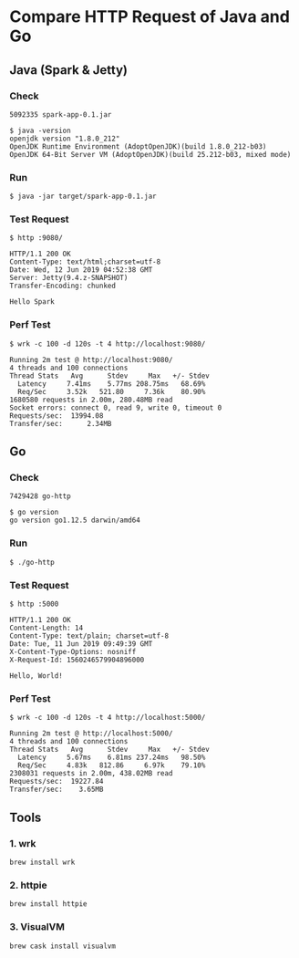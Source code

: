 # Compare HTTP Request of Java and Go

## Java (Spark & Jetty)

### Check

	5092335 spark-app-0.1.jar

	$ java -version
	openjdk version "1.8.0_212"
	OpenJDK Runtime Environment (AdoptOpenJDK)(build 1.8.0_212-b03)
	OpenJDK 64-Bit Server VM (AdoptOpenJDK)(build 25.212-b03, mixed mode)

### Run

	$ java -jar target/spark-app-0.1.jar

### Test Request

	$ http :9080/

	HTTP/1.1 200 OK
	Content-Type: text/html;charset=utf-8
	Date: Wed, 12 Jun 2019 04:52:38 GMT
	Server: Jetty(9.4.z-SNAPSHOT)
	Transfer-Encoding: chunked

	Hello Spark

### Perf Test

	$ wrk -c 100 -d 120s -t 4 http://localhost:9080/

	Running 2m test @ http://localhost:9080/
	4 threads and 100 connections
	Thread Stats   Avg      Stdev     Max   +/- Stdev
	  Latency     7.41ms    5.77ms 208.75ms   68.69%
	  Req/Sec     3.52k   521.80     7.36k    80.90%
	1680580 requests in 2.00m, 280.48MB read
	Socket errors: connect 0, read 9, write 0, timeout 0
	Requests/sec:  13994.08
	Transfer/sec:      2.34MB

## Go

### Check

	7429428 go-http

	$ go version
	go version go1.12.5 darwin/amd64

### Run

	$ ./go-http

### Test Request

	$ http :5000

	HTTP/1.1 200 OK
	Content-Length: 14
	Content-Type: text/plain; charset=utf-8
	Date: Tue, 11 Jun 2019 09:49:39 GMT
	X-Content-Type-Options: nosniff
	X-Request-Id: 1560246579904896000

	Hello, World!

### Perf Test

	$ wrk -c 100 -d 120s -t 4 http://localhost:5000/

	Running 2m test @ http://localhost:5000/
	4 threads and 100 connections
	Thread Stats   Avg      Stdev     Max   +/- Stdev
	  Latency     5.67ms    6.81ms 237.24ms   98.50%
	  Req/Sec     4.83k   812.86     6.97k    79.10%
	2308031 requests in 2.00m, 438.02MB read
	Requests/sec:  19227.84
	Transfer/sec:    3.65MB

## Tools
### 1. wrk

	brew install wrk

### 2. httpie

	brew install httpie

### 3. VisualVM

	brew cask install visualvm

